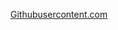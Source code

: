 [Githubusercontent.com](https://raw.githubusercontent.com/FlorixL/FlorixL_TRX/1f338e72/logo.svg?sanitize=true)
